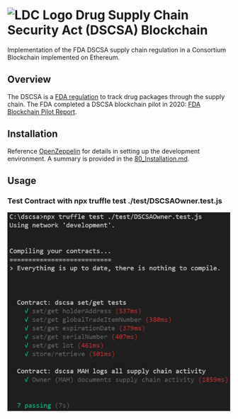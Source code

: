 # ![LDC Logo](doc/99_images/LDC_32_32.ico) Drug Supply Chain Security Act (DSCSA) Blockchain

Implementation of the FDA DSCSA supply chain regulation in a Consortium Blockchain implemented on Ethereum.

## Overview

The DSCSA is a [FDA regulation](https://www.fda.gov/drugs/drug-supply-chain-security-act-dscsa/drug-supply-chain-security-act-law-and-policies) to track drug packages through the supply chain.  The FDA completed a DSCSA blockchain pilot in 2020: [FDA Blockchain Pilot Report](https://www.ibm.com/downloads/cas/9V2LRYG5).

## Installation

Reference [OpenZeppelin](https://docs.openzeppelin.com/learn/) for details in setting up the development environment. A summary is provided in the [80_Installation.md](doc/80_Installation.md).

## Usage

### Test Contract with npx truffle test ./test/DSCSAOwner.test.js

![LDC Logo](doc/99_images/README/Testing_Output.png)
